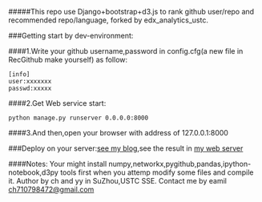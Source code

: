 #####This repo use Django+bootstrap+d3.js to rank github user/repo and recommended repo/language, forked by edx_analytics_ustc.

###Getting start by dev-environment:

####1.Write your github username,password in config.cfg(a new file in RecGithub make yourself) as follow:
```
[info]
user:xxxxxxx
passwd:xxxxx
```
####2.Get Web service start:
```
python manage.py runserver 0.0.0.0:8000
```
####3.And then,open your browser with address of 127.0.0.1:8000

###Deploy on your server:[see my blog](http://ch710798472.github.io/blog/java/2016/05/02/tx.html),see the result in [my web server](http://115.159.187.117)

####Notes: Your might install numpy,networkx,pygithub,pandas,ipython-notebook,d3py tools first when you attemp modify some files and compile it.
Author by ch and yy in SuZhou,USTC SSE.
Contact me by eamil ch710798472@gmail.com

